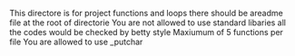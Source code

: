 This directore is for project functions and loops
there should be areadme file at the root of directorie 
You are not allowed to use standard libaries 
all the codes would be checked by betty style
Maxiumum of 5 functions per file
You are allowed to use _putchar
